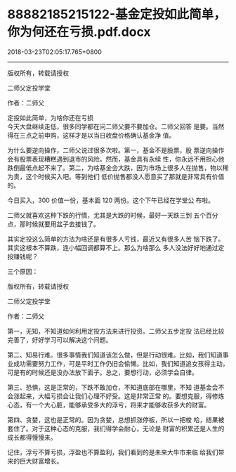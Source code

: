 # 88882185215122-基金定投如此简单，你为何还在亏损.pdf.docx

2018-03-23T02:05:17.765+0800

----

版权所有，转载请授权

二师父定投学堂

作者：二师父

定投如此简单，为啥你还在亏损   
今天大盘继续走低，很多同学都在问二师父要不要加仓。二师父回答 是要。当然得在三点之前申购，这样才是以当日收盘价格确认基金净 值。

为什么要逆向操作，二师父说过很多次啦。第一，基金不是股票，股 票逆向操作会有股票表现糟糕遇到退市的风险。然而，基金具有永续 性，你永远不用担心他跌倒最低点起不来了。第二，为啥基金会大跌，因为市场上很多人在抛售，物以稀为贵，这个时候买入吧。等到他们 低价抛售都没人愿意买了那就是非常具有价值的。

今日买入，300 价值一份，基本面 120 两份。这个下午已经在学堂公 布啦。

二师父就喜欢这种下跌的行情，尤其是大跌的时候，最好一天跌三到 五个百分点，那时候就要用盆子去接钱了。

其实定投这么简单的方法为啥还是有很多人亏钱，最近又有很多人苦 恼下跌了。其实这根本不算跌，连小幅回调都算不上。那么为啥那么 多人没法好好地通过定投赚钱呢？

三个原因：

版权所有，转载请授权

二师父定投学堂

作者：二师父

第一，无知，不知道如何利用定投方法来进行投资。二师父五步定投 法已经比较完善了，好好学习可以解决这个问题。

第二、知易行难。很多事情我们知道该怎么做，但是行动很难。比如，我们知道事业成功需要努力工作，可是平时工作仍旧会偷懒。比如，我们知道追女孩得主动，可是有的时候还是没办法放下面子。总之，要想行动，必须学会自律。

第三、恐惧，这是正常的，下跌不敢加仓，不知道底部在哪里，不知 道基金会不会涨起来，大幅亏损会让我们心理不好受。这是非常正常 的。要想克服，得修炼心态，有一个大心脏，能够承受多大的浮亏，将来才能够收获多大的财富。

第四、贪婪，这也是正常的。因为贪婪，总想抓涨停板，所以一把梭 哈，结果被套住了。对于这种心态的克服，我们得学会耐心，无论是 财富的积累还是人生的成长都得慢慢来。 

记住，浮亏不算亏损，浮盈也不算盈利，我们看到的是未来大牛市来临 给我们带来的巨大财富增长。 


